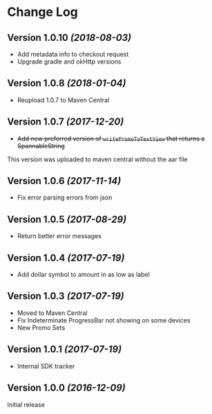 Change Log
==========

Version 1.0.10 *(2018-08-03)*
----------------------------

  * Add metadata info to checkout request
  * Upgrade gradle and okHttp versions

Version 1.0.8 *(2018-01-04)*
----------------------------

  * Reupload 1.0.7 to Maven Central

Version 1.0.7 *(2017-12-20)*
----------------------------

  * ~~Add new preferred version of `writePromoToTextView` that returns a SpannableString~~

This version was uploaded to maven central without the aar file

Version 1.0.6 *(2017-11-14)*
----------------------------

  * Fix error parsing errors from json

Version 1.0.5 *(2017-08-29)*
----------------------------

  * Return better error messages

Version 1.0.4 *(2017-07-19)*
----------------------------

  * Add dollar symbol to amount in as low as label

Version 1.0.3 *(2017-07-19)*
----------------------------

  * Moved to Maven Central
  * Fix Indeterminate ProgressBar not showing on some devices
  * New Promo Sets

Version 1.0.1 *(2017-07-19)*
----------------------------

  * Internal SDK tracker


Version 1.0.0 *(2016-12-09)*
----------------------------

Initial release

